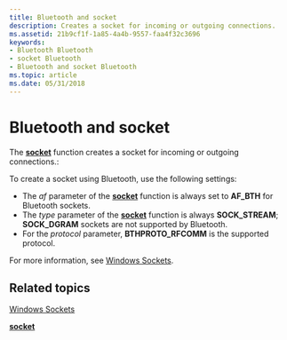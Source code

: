 ```yaml
---
title: Bluetooth and socket
description: Creates a socket for incoming or outgoing connections.
ms.assetid: 21b9cf1f-1a85-4a4b-9557-faa4f32c3696
keywords:
- Bluetooth Bluetooth
- socket Bluetooth
- Bluetooth and socket Bluetooth
ms.topic: article
ms.date: 05/31/2018
---
```


# Bluetooth and socket

The [**socket**](/windows/desktop/api/winsock2/nf-winsock2-socket) function creates a socket for incoming or outgoing connections.:

To create a socket using Bluetooth, use the following settings:

-   The *af* parameter of the [**socket**](/windows/desktop/api/winsock2/nf-winsock2-socket) function is always set to **AF\_BTH** for Bluetooth sockets.
-   The *type* parameter of the [**socket**](/windows/desktop/api/winsock2/nf-winsock2-socket) function is always **SOCK\_STREAM**; **SOCK\_DGRAM** sockets are not supported by Bluetooth.
-   For the *protocol* parameter, **BTHPROTO\_RFCOMM** is the supported protocol.

For more information, see [Windows Sockets](/windows/desktop/WinSock/windows-sockets-start-page-2).

## Related topics

<dl> <dt>

[Windows Sockets](/windows/desktop/WinSock/windows-sockets-start-page-2)
</dt> <dt>

[**socket**](/windows/desktop/api/winsock2/nf-winsock2-socket)
</dt> </dl>

 

 